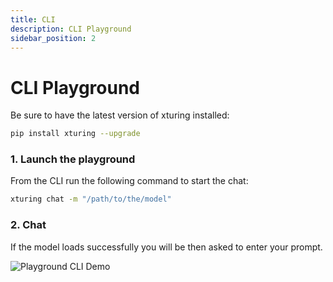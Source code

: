 ```yaml
---
title: CLI
description: CLI Playground
sidebar_position: 2
---
```


# CLI Playground

Be sure to have the latest version of xturing installed:

```sh
pip install xturing --upgrade
```

### 1. Launch the playground

From the CLI run the following command to start the chat:

```sh
xturing chat -m "/path/to/the/model"
```

### 2. Chat

If the model loads successfully you will be then asked to enter your prompt.

![Playground CLI Demo](/img/playground/cli-playground.gif)

